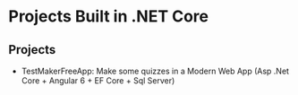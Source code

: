 # Projects Built in .NET Core

## Projects

- TestMakerFreeApp: Make some quizzes in a Modern Web App 
	(Asp .Net Core + Angular 6 + EF Core + Sql Server)
 



